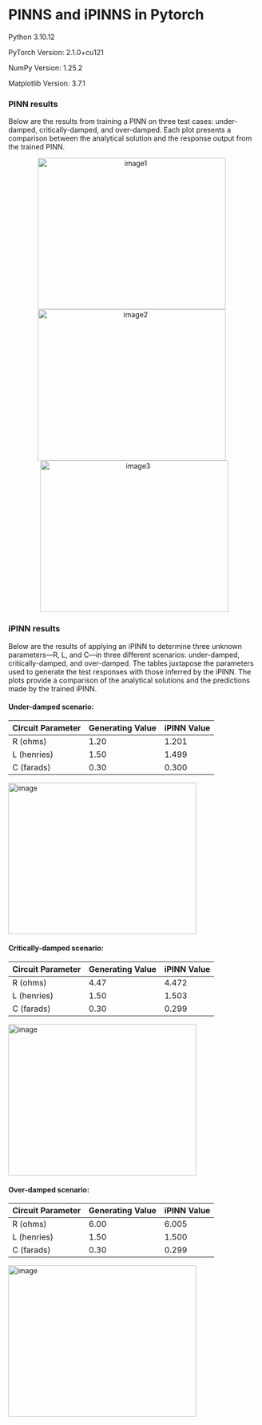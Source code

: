 # PINNS and iPINNS in Pytorch

Python 3.10.12

PyTorch Version: 2.1.0+cu121

NumPy Version: 1.25.2

Matplotlib Version: 3.7.1

### PINN results

Below are the results from training a PINN on three test cases: under-damped, critically-damped, and over-damped. Each plot presents a comparison between the analytical solution and the response output from the trained PINN.

<p align="center">
  <img src="https://github.com/w-wojtak/PINNs-and-iPINNs-Pytorch/assets/19287772/6002ff45-ed3c-48c2-a740-062db158f1ac" alt="image1" width="376" height="303" style="margin-right: 10px;"/>
  <img src="https://github.com/w-wojtak/PINNs-and-iPINNs-Pytorch/assets/19287772/bf8f3145-a059-458f-9cfe-4bc7966718d9" alt="image2" width="376" height="303" style="margin-right: 10px;"/>
  <img src="https://github.com/w-wojtak/PINNs-and-iPINNs-Pytorch/assets/19287772/9677a15a-69a3-4a2c-9911-70638f0066a8" alt="image3" width="376" height="303"/>
</p>


### iPINN results

Below are the results of applying an iPINN to determine three unknown parameters—R, L, and C—in three different scenarios: under-damped, critically-damped, and over-damped. The tables juxtapose the parameters used to generate the test responses with those inferred by the iPINN. The plots provide a comparison of the analytical solutions and the predictions made by the trained iPINN.


#### Under-damped scenario:

| Circuit Parameter | Generating Value | iPINN Value |
|-------------------|------------------|-------------|
| R (ohms)          | 1.20             | 1.201        |
| L (henries)       | 1.50             | 1.499        |
| C (farads)        | 0.30             | 0.300        |

<img src="https://github.com/w-wojtak/PINNs-and-iPINNs-Pytorch/assets/19287772/157d8187-af26-4319-b010-0e02c28c7fc9" width="376" height="303" alt="image">


#### Critically-damped scenario:

| Circuit Parameter | Generating Value | iPINN Value |
|-------------------|------------------|-------------|
| R (ohms)          | 4.47             | 4.472        |
| L (henries)       | 1.50             | 1.503        |
| C (farads)        | 0.30             | 0.299        |

<img src="https://github.com/w-wojtak/PINNs-and-iPINNs-Pytorch/assets/19287772/25f651e7-ef24-42d0-8c13-0428cb2a5393" width="376" height="303" alt="image">


#### Over-damped scenario:

| Circuit Parameter | Generating Value | iPINN Value |
|-------------------|------------------|-------------|
| R (ohms)          | 6.00             | 6.005        |
| L (henries)       | 1.50             | 1.500        |
| C (farads)        | 0.30             | 0.299        |

<img src="https://github.com/w-wojtak/PINNs-and-iPINNs-Pytorch/assets/19287772/85ccbef5-7206-4ac7-a2c2-a16bb6402e74" width="376" height="303" alt="image">


